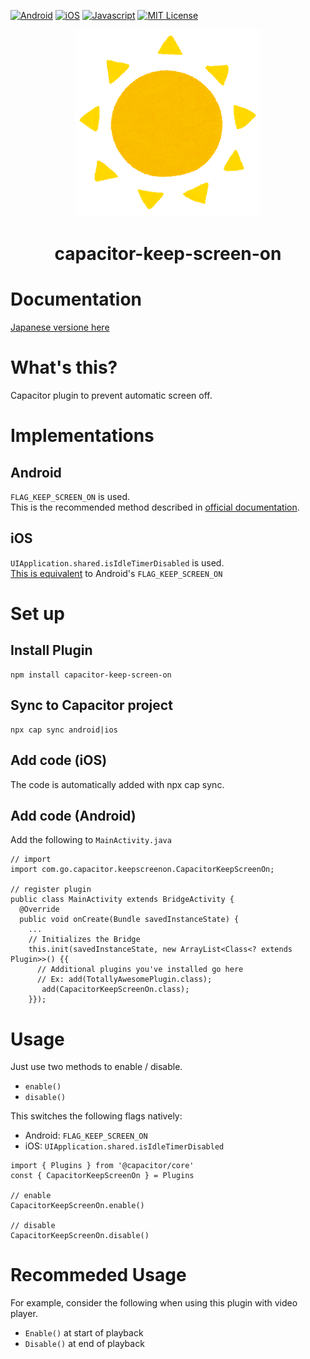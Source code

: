 [![Android](https://img.shields.io/badge/Capacitor-Android-green.svg?style=flat)](https://capacitor.ionicframework.com/)
[![iOS](https://img.shields.io/badge/Capacitor-iOS-silver.svg?style=flat)](https://capacitor.ionicframework.com/)
[![Javascript](https://img.shields.io/badge/Capacitor-Javascript-gold.svg?style=flat)](https://capacitor.ionicframework.com/)
[![MIT License](https://img.shields.io/badge/license-MIT-blue.svg?style=flat)](LICENSE)

<p align="center"><img src="../logo.png" alt="Capacitor Keep Screen On logo"></p>
<h1 align="center">capacitor-keep-screen-on</h1>

# Documentation
[Japanese versione here](https://github.com/go-u/capacitor-keep-screen-on/tree/master/docs/ja)

# What's this?
Capacitor plugin to prevent automatic screen off.

# Implementations
## Android
`FLAG_KEEP_SCREEN_ON` is used.   
This is the recommended method described in [official documentation](https://developer.android.com/training/scheduling/wakelock#screen).

## iOS
`UIApplication.shared.isIdleTimerDisabled` is used.     
[This is equivalent](https://developer.apple.com/documentation/uikit/uiapplication/1623070-isidletimerdisabled) to Android's `FLAG_KEEP_SCREEN_ON` 

# Set up
## Install Plugin
```
npm install capacitor-keep-screen-on
```
## Sync to Capacitor project
```
npx cap sync android|ios
```

## Add code (iOS)
The code is automatically added with npx cap sync.

## Add code (Android)
Add the following to `MainActivity.java`

```
// import
import com.go.capacitor.keepscreenon.CapacitorKeepScreenOn;

// register plugin
public class MainActivity extends BridgeActivity {
  @Override
  public void onCreate(Bundle savedInstanceState) {
    ...
    // Initializes the Bridge
    this.init(savedInstanceState, new ArrayList<Class<? extends Plugin>>() {{
      // Additional plugins you've installed go here
      // Ex: add(TotallyAwesomePlugin.class);
       add(CapacitorKeepScreenOn.class);
    }});
```

# Usage
Just use two methods to enable / disable.
- `enable()`  
- `disable()`
  
This switches the following flags natively:
- Android: `FLAG_KEEP_SCREEN_ON`
- iOS: `UIApplication.shared.isIdleTimerDisabled`

```
import { Plugins } from '@capacitor/core'
const { CapacitorKeepScreenOn } = Plugins

// enable
CapacitorKeepScreenOn.enable()

// disable
CapacitorKeepScreenOn.disable()
```

# Recommeded Usage
For example, consider the following when using this plugin with video player.
- `Enable()` at start of playback
- `Disable()` at end of playback
